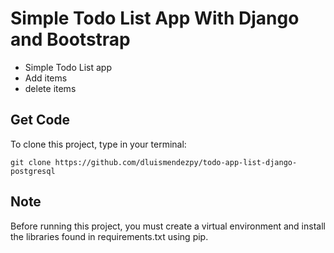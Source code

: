 # Simple Todo List App With Django and Bootstrap
- Simple Todo List app
- Add items 
- delete items

## Get Code
To clone this project, type in your terminal:

`git clone https://github.com/dluismendezpy/todo-app-list-django-postgresql`

## Note
Before running this project, you must create a virtual environment and install the libraries found in requirements.txt using pip.
